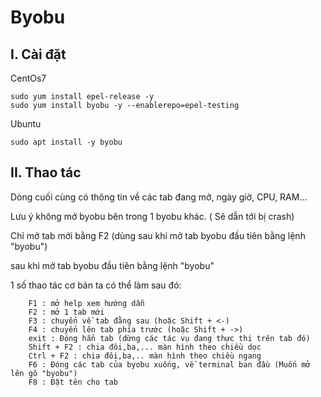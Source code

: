 # Byobu
## I. Cài đặt
CentOs7
```
sudo yum install epel-release -y
sudo yum install byobu -y --enablerepo=epel-testing
```
Ubuntu
```
sudo apt install -y byobu
```
## II. Thao tác
Dòng cuối cùng có thông tin về các tab đang mở, ngày giờ, CPU, RAM...

Lưu ý không mở byobu bên trong 1 byobu khác. ( Sẽ dẫn tới bị crash)

Chỉ mở tab mới bằng F2 (dùng sau khi mở tab byobu đầu tiên bằng lệnh "byobu")

sau khi mở tab byobu đầu tiên bằng lệnh "byobu"

1 số thao tác cơ bản ta có thể làm sau đó:
```
    F1 : mở help xem hướng dẫn
    F2 : mở 1 tab mới
    F3 : chuyển về tab đằng sau (hoặc Shift + <-)
    F4 : chuyển lên tab phía trước (hoặc Shift + ->)
    exit : Đóng hẳn tab (dừng các tác vụ đang thực thi trên tab đó)
    Shift + F2 : chia đôi,ba,... màn hình theo chiều dọc
    Ctrl + F2 : chia đôi,ba,.. màn hình theo chiều ngang
    F6 : Đóng các tab của byobu xuống, về terminal ban đầu (Muốn mở lên gõ "byobu")
    F8 : Đặt tên cho tab
    
```